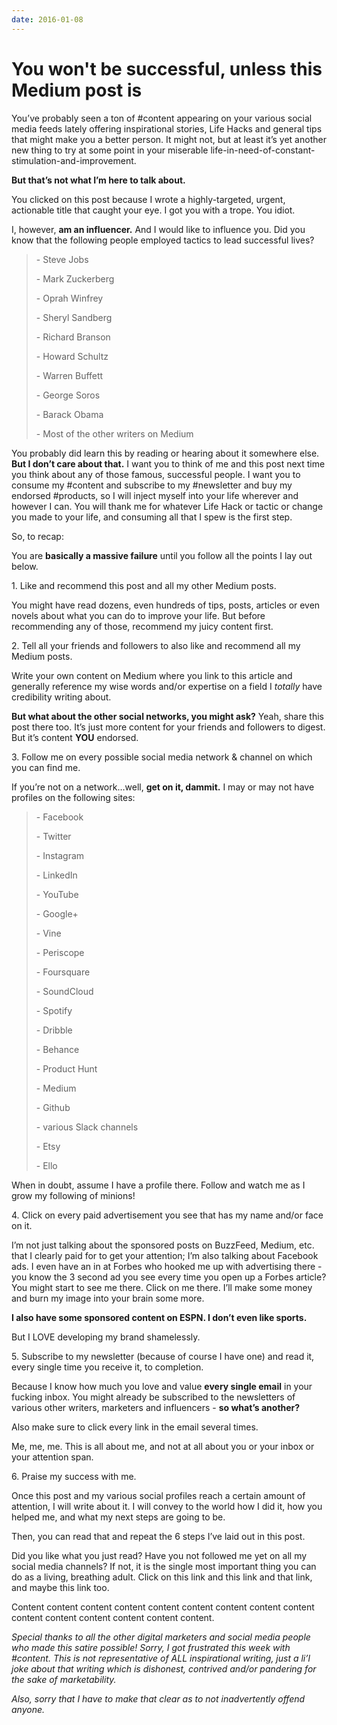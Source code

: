 ```yaml
---
date: 2016-01-08
---
```


# You won't be successful, unless this Medium post is
<p>You’ve probably seen a ton of #content appearing on your various social media feeds lately offering inspirational stories, Life Hacks and general tips that might make you a better person. It might not, but at least it’s yet another new thing to try at some point in your miserable life-in-need-of-constant-stimulation-and-improvement.</p><p><strong>But that’s not what I’m here to talk about.</strong></p><p>You clicked on this post because I wrote a highly-targeted, urgent, actionable title that caught your eye. I got you with a trope. You idiot.</p><p>I, however, <strong>am an influencer.</strong> And I would like to influence you. Did you know that the following people employed tactics to lead successful lives?</p><blockquote><p>-	Steve Jobs</p><p>-	Mark Zuckerberg</p><p>-	Oprah Winfrey</p><p>-	Sheryl Sandberg</p><p>-	Richard Branson</p><p>-	Howard Schultz</p><p>-	Warren Buffett</p><p>-	George Soros</p><p>-	Barack Obama</p><p>-	Most of the other writers on Medium</p></blockquote><p>You probably did learn this by reading or hearing about it somewhere else. <strong>But I don’t care about that.</strong> I want you to think of me and this post next time you think about any of those famous, successful people. I want you to consume my #content and subscribe to my #newsletter and buy my endorsed #products, so I will inject myself into your life wherever and however I can. You will thank me for whatever Life Hack or tactic or change you made to your life, and consuming all that I spew is the first step.</p><p>So, to recap:</p><p>You are <strong>basically a massive failure</strong> until you follow all the points I lay out below.</p><p>1. Like and recommend this post and all my other Medium posts.</p><p>You might have read dozens, even hundreds of tips, posts, articles or even novels about what you can do to improve your life. But before recommending any of those, recommend my juicy content first.</p><p>2. Tell all your friends and followers to also like and recommend all my Medium posts.</p><p>Write your own content on Medium where you link to this article and generally reference my wise words and/or expertise on a field I <em>totally</em> have credibility writing about.</p><p><strong>But what about the other social networks, you might ask?</strong> Yeah, share this post there too. It’s just more content for your friends and followers to digest. But it’s content <strong>YOU</strong> endorsed.</p><p>3. Follow me on every possible social media network &amp; channel on which you can find me.</p><p>If you’re not on a network…well, <strong>get on it, dammit.</strong> I may or may not have profiles on the following sites:</p><blockquote><p>-	Facebook</p><p>-	Twitter</p><p>-	Instagram</p><p>-	LinkedIn</p><p>-	YouTube</p><p>-	Google+</p><p>-	Vine</p><p>-	Periscope</p><p>-	Foursquare</p><p>-	SoundCloud</p><p>-	Spotify</p><p>-	Dribble</p><p>-	Behance</p><p>-	Product Hunt</p><p>-	Medium</p><p>-	Github</p><p>-	various Slack channels</p><p>-	Etsy</p><p>-	Ello</p></blockquote><p>When in doubt, assume I have a profile there. Follow and watch me as I grow my following of minions!</p><p>4. Click on every paid advertisement you see that has my name and/or face on it.</p><p>I’m not just talking about the sponsored posts on BuzzFeed, Medium, etc. that I clearly paid for to get your attention; I’m also talking about Facebook ads. I even have an in at Forbes who hooked me up with advertising there - you know the 3 second ad you see every time you open up a Forbes article? You might start to see me there. Click on me there. I’ll make some money and burn my image into your brain some more.</p><p><strong>I also have some sponsored content on ESPN. I don’t even like sports.</strong></p><p>But I LOVE developing my brand shamelessly.</p><p>5. Subscribe to my newsletter (because of course I have one) and read it, every single time you receive it, to completion.</p><p>Because I know how much you love and value <strong>every single email</strong> in your fucking inbox. You might already be subscribed to the newsletters of various other writers, marketers and influencers - <strong>so what’s another?</strong></p><p>Also make sure to click every link in the email several times.</p><p>Me, me, me. This is all about me, and not at all about you or your inbox or your attention span.</p><p>6. Praise my success with me.</p><p>Once this post and my various social profiles reach a certain amount of attention, I will write about it. I will convey to the world how I did it, how you helped me, and what my next steps are going to be.&nbsp;</p><p>Then, you can read that and repeat the 6 steps I’ve laid out in this post.</p><p>Did you like what you just read? Have you not followed me yet on all my social media channels? If not, it is the single most important thing you can do as a living, breathing adult. Click on this link and this link and that link, and maybe this link too.&nbsp;</p><p>Content content content content content content content content content content content content content content content.</p><p><em>Special thanks to all the other digital marketers and social media people who made this satire possible! Sorry, I got frustrated this week with #content. This is not representative of ALL inspirational writing, just a li’l joke about that writing which is dishonest, contrived and/or pandering for the sake of marketability.</em></p><p><em>Also, sorry that I have to make that clear as to not inadvertently offend anyone.</em></p>